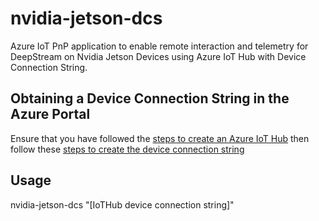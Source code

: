 # nvidia-jetson-dcs

Azure IoT PnP application to enable remote interaction and telemetry for DeepStream on Nvidia Jetson Devices using Azure IoT Hub with Device Connection String.

## Obtaining a Device Connection String in the Azure Portal

Ensure that you have followed the [steps to create an Azure IoT Hub](https://docs.microsoft.com/en-us/azure/iot-hub/tutorial-connectivity#create-an-iot-hub?WT.mc_id=github-deepstreampnp-pdecarlo) then follow these [steps to create the device connection string](https://docs.microsoft.com/en-us/azure/iot-hub/tutorial-connectivity#check-device-authentication?WT.mc_id=github-deepstreampnp-pdecarlo)

## Usage

nvidia-jetson-dcs "[IoTHub device connection string]"